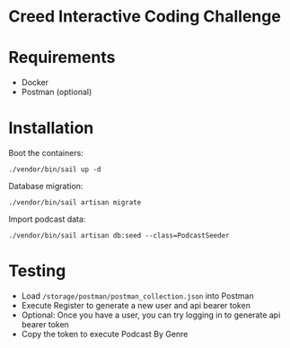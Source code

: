 # Creed Interactive Coding Challenge

# Requirements
- Docker
- Postman (optional)

# Installation

Boot the containers:
```
./vendor/bin/sail up -d 
```

Database migration:
```
./vendor/bin/sail artisan migrate
```

Import podcast data:
```
./vendor/bin/sail artisan db:seed --class=PodcastSeeder
```

# Testing
- Load `/storage/postman/postman_collection.json` into Postman
- Execute Register to generate a new user and api bearer token
- Optional: Once you have a user, you can try logging in to generate api bearer token
- Copy the token to execute Podcast By Genre

